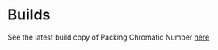 # Builds
See the latest build copy of Packing Chromatic Number [here](https://latexonline.cc/compile?url=https://raw.githubusercontent.com/josmartin/latex-test/master/PackingCromaticNumber.tex)
